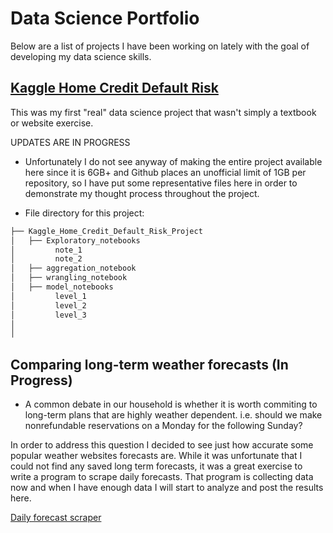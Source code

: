 # Data Science Portfolio

Below are a list of projects I have been working on lately with the goal of developing my data science skills. 

## [Kaggle Home Credit Default Risk](https://www.kaggle.com/c/home-credit-default-risk)
This was my first "real" data science project that wasn't simply a textbook or website exercise.

UPDATES ARE IN PROGRESS

- Unfortunately I do not see anyway of making the entire project available here since it is 6GB+ and Github places an unofficial limit of 1GB per repository, so I have put some representative files here in order to demonstrate my thought process throughout the project. 

- File directory for this project:

```bash
├── Kaggle_Home_Credit_Default_Risk_Project
│   ├── Exploratory_notebooks
│         note_1
│         note_2
│   ├── aggregation_notebook
│   ├── wrangling_notebook
│   ├── model_notebooks
│         level_1
│         level_2
│         level_3
│
│
```




## Comparing long-term weather forecasts (In Progress)
- A common debate in our household is whether it is worth commiting to long-term plans that are highly weather dependent. i.e. should we make nonrefundable reservations on a Monday for the following Sunday?

In order to address this question I decided to see just how accurate some popular weather websites forecasts are. While it was unfortunate that I could not find any saved long term forecasts, it was a great exercise to write a program to scrape daily forecasts. That program is collecting data now and when I have enough data I will start to analyze and post the results here.

[Daily forecast scraper](get_daily_weather_forecasts_notebook.ipynb)

